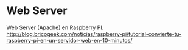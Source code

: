 # Web Server

Web Server (Apache) en Raspberry PI.
http://blog.bricogeek.com/noticias/raspberry-pi/tutorial-convierte-tu-raspberry-pi-en-un-servidor-web-en-10-minutos/
